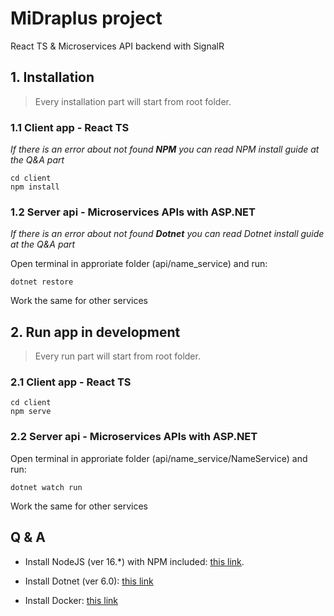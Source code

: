 # MiDraplus project

React TS & Microservices API backend with SignalR

## 1. Installation

> Every installation part will start from root folder.

### 1.1 Client app - React TS

_If there is an error about not found **NPM** you can read NPM install guide at the Q&A part_

```
cd client
npm install
```

### 1.2 Server api - Microservices APIs with ASP.NET

_If there is an error about not found **Dotnet** you can read Dotnet install guide at the Q&A part_

Open terminal in approriate folder (api/name_service) and run:

```
dotnet restore
```

Work the same for other services

## 2. Run app in development

> Every run part will start from root folder.

### 2.1 Client app - React TS

```
cd client
npm serve
```

### 2.2 Server api - Microservices APIs with ASP.NET

Open terminal in approriate folder (api/name_service/NameService) and run:

```
dotnet watch run
```

Work the same for other services

## Q & A

-   Install NodeJS (ver 16.\*) with NPM included: [this link](https://nodejs.org/en/download/).

-   Install Dotnet (ver 6.0): [this link](https://dotnet.microsoft.com/en-us/download)

-   Install Docker: [this link](https://docs.docker.com/get-docker/)
